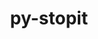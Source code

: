 ---
title: "py-stopit"
layout: cache
categories: [package, develop-2024-11-17]
meta: {"versions": ["1.1.2"], "compilers": ["gcc@=7.3.1"], "oss": ["amzn2"], "platforms": ["linux"], "targets": ["aarch64", "neoverse_n1", "x86_64_v3"], "stacks": ["aws-isc", "aws-isc-aarch64", "root"], "num_specs": 3, "num_specs_by_stack": {"root": 3, "aws-isc-aarch64": 2, "aws-isc": 1}}
spec_details: [{"hash": "xfgeljnqazkenkptqw4hpmxmth4nwzh6", "compiler": "gcc@=7.3.1", "versions": ["1.1.2"], "os": "amzn2", "platform": "linux", "target": "aarch64", "variants": ["build_system=python_pip"], "stacks": ["root", "aws-isc-aarch64"], "size": "-", "tarball": "https://binaries.spack.io/develop-2024-11-17/build_cache/linux-amzn2-aarch64/gcc-7.3.1/py-stopit-1.1.2/linux-amzn2-aarch64-gcc-7.3.1-py-stopit-1.1.2-xfgeljnqazkenkptqw4hpmxmth4nwzh6.spack"}, {"hash": "5ukedxtwrylajv2qmy7oauqkus4samak", "compiler": "gcc@=7.3.1", "versions": ["1.1.2"], "os": "amzn2", "platform": "linux", "target": "neoverse_n1", "variants": ["build_system=python_pip"], "stacks": ["root", "aws-isc-aarch64"], "size": "-", "tarball": "https://binaries.spack.io/develop-2024-11-17/build_cache/linux-amzn2-neoverse_n1/gcc-7.3.1/py-stopit-1.1.2/linux-amzn2-neoverse_n1-gcc-7.3.1-py-stopit-1.1.2-5ukedxtwrylajv2qmy7oauqkus4samak.spack"}, {"hash": "yqqjqv3xupxn6k6ytpjjofppv5nv3yte", "compiler": "gcc@=7.3.1", "versions": ["1.1.2"], "os": "amzn2", "platform": "linux", "target": "x86_64_v3", "variants": ["build_system=python_pip"], "stacks": ["root", "aws-isc"], "size": "-", "tarball": "https://binaries.spack.io/develop-2024-11-17/build_cache/linux-amzn2-x86_64_v3/gcc-7.3.1/py-stopit-1.1.2/linux-amzn2-x86_64_v3-gcc-7.3.1-py-stopit-1.1.2-yqqjqv3xupxn6k6ytpjjofppv5nv3yte.spack"}]
---
